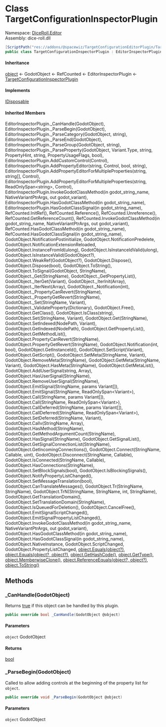 # <a id="DiceRoll_Editor_TargetConfigurationInspectorPlugin"></a> Class TargetConfigurationInspectorPlugin

Namespace: [DiceRoll.Editor](DiceRoll.Editor.md)  
Assembly: dice\-roll.dll  

```csharp
[ScriptPath("res://addons/@spacewiz/TargetConfigurationEditorPlugin/TargetConfigurationInspectorPlugin.cs")]
public class TargetConfigurationInspectorPlugin : EditorInspectorPlugin, IDisposable
```

#### Inheritance

[object](https://learn.microsoft.com/dotnet/api/system.object) ← 
GodotObject ← 
RefCounted ← 
EditorInspectorPlugin ← 
[TargetConfigurationInspectorPlugin](DiceRoll.Editor.TargetConfigurationInspectorPlugin.md)

#### Implements

[IDisposable](https://learn.microsoft.com/dotnet/api/system.idisposable)

#### Inherited Members

EditorInspectorPlugin.\_CanHandle\(GodotObject\), 
EditorInspectorPlugin.\_ParseBegin\(GodotObject\), 
EditorInspectorPlugin.\_ParseCategory\(GodotObject, string\), 
EditorInspectorPlugin.\_ParseEnd\(GodotObject\), 
EditorInspectorPlugin.\_ParseGroup\(GodotObject, string\), 
EditorInspectorPlugin.\_ParseProperty\(GodotObject, Variant.Type, string, PropertyHint, string, PropertyUsageFlags, bool\), 
EditorInspectorPlugin.AddCustomControl\(Control\), 
EditorInspectorPlugin.AddPropertyEditor\(string, Control, bool, string\), 
EditorInspectorPlugin.AddPropertyEditorForMultipleProperties\(string, string\[\], Control\), 
EditorInspectorPlugin.AddPropertyEditorForMultipleProperties\(string, ReadOnlySpan<string\>, Control\), 
EditorInspectorPlugin.InvokeGodotClassMethod\(in godot\_string\_name, NativeVariantPtrArgs, out godot\_variant\), 
EditorInspectorPlugin.HasGodotClassMethod\(in godot\_string\_name\), 
EditorInspectorPlugin.HasGodotClassSignal\(in godot\_string\_name\), 
RefCounted.InitRef\(\), 
RefCounted.Reference\(\), 
RefCounted.Unreference\(\), 
RefCounted.GetReferenceCount\(\), 
RefCounted.InvokeGodotClassMethod\(in godot\_string\_name, NativeVariantPtrArgs, out godot\_variant\), 
RefCounted.HasGodotClassMethod\(in godot\_string\_name\), 
RefCounted.HasGodotClassSignal\(in godot\_string\_name\), 
GodotObject.NotificationPostinitialize, 
GodotObject.NotificationPredelete, 
GodotObject.NotificationExtensionReloaded, 
GodotObject.InstanceFromId\(ulong\), 
GodotObject.IsInstanceIdValid\(ulong\), 
GodotObject.IsInstanceValid\(GodotObject?\), 
GodotObject.WeakRef\(GodotObject?\), 
GodotObject.Dispose\(\), 
GodotObject.Dispose\(bool\), 
GodotObject.ToString\(\), 
GodotObject.ToSignal\(GodotObject, StringName\), 
GodotObject.\_Get\(StringName\), 
GodotObject.\_GetPropertyList\(\), 
GodotObject.\_IterGet\(Variant\), 
GodotObject.\_IterInit\(Array\), 
GodotObject.\_IterNext\(Array\), 
GodotObject.\_Notification\(int\), 
GodotObject.\_PropertyCanRevert\(StringName\), 
GodotObject.\_PropertyGetRevert\(StringName\), 
GodotObject.\_Set\(StringName, Variant\), 
GodotObject.\_ValidateProperty\(Dictionary\), 
GodotObject.Free\(\), 
GodotObject.GetClass\(\), 
GodotObject.IsClass\(string\), 
GodotObject.Set\(StringName, Variant\), 
GodotObject.Get\(StringName\), 
GodotObject.SetIndexed\(NodePath, Variant\), 
GodotObject.GetIndexed\(NodePath\), 
GodotObject.GetPropertyList\(\), 
GodotObject.GetMethodList\(\), 
GodotObject.PropertyCanRevert\(StringName\), 
GodotObject.PropertyGetRevert\(StringName\), 
GodotObject.Notification\(int, bool\), 
GodotObject.GetInstanceId\(\), 
GodotObject.SetScript\(Variant\), 
GodotObject.GetScript\(\), 
GodotObject.SetMeta\(StringName, Variant\), 
GodotObject.RemoveMeta\(StringName\), 
GodotObject.GetMeta\(StringName, Variant\), 
GodotObject.HasMeta\(StringName\), 
GodotObject.GetMetaList\(\), 
GodotObject.AddUserSignal\(string, Array\), 
GodotObject.HasUserSignal\(StringName\), 
GodotObject.RemoveUserSignal\(StringName\), 
GodotObject.EmitSignal\(StringName, params Variant\[\]\), 
GodotObject.EmitSignal\(StringName, ReadOnlySpan<Variant\>\), 
GodotObject.Call\(StringName, params Variant\[\]\), 
GodotObject.Call\(StringName, ReadOnlySpan<Variant\>\), 
GodotObject.CallDeferred\(StringName, params Variant\[\]\), 
GodotObject.CallDeferred\(StringName, ReadOnlySpan<Variant\>\), 
GodotObject.SetDeferred\(StringName, Variant\), 
GodotObject.Callv\(StringName, Array\), 
GodotObject.HasMethod\(StringName\), 
GodotObject.GetMethodArgumentCount\(StringName\), 
GodotObject.HasSignal\(StringName\), 
GodotObject.GetSignalList\(\), 
GodotObject.GetSignalConnectionList\(StringName\), 
GodotObject.GetIncomingConnections\(\), 
GodotObject.Connect\(StringName, Callable, uint\), 
GodotObject.Disconnect\(StringName, Callable\), 
GodotObject.IsConnected\(StringName, Callable\), 
GodotObject.HasConnections\(StringName\), 
GodotObject.SetBlockSignals\(bool\), 
GodotObject.IsBlockingSignals\(\), 
GodotObject.NotifyPropertyListChanged\(\), 
GodotObject.SetMessageTranslation\(bool\), 
GodotObject.CanTranslateMessages\(\), 
GodotObject.Tr\(StringName, StringName\), 
GodotObject.TrN\(StringName, StringName, int, StringName\), 
GodotObject.GetTranslationDomain\(\), 
GodotObject.SetTranslationDomain\(StringName\), 
GodotObject.IsQueuedForDeletion\(\), 
GodotObject.CancelFree\(\), 
GodotObject.EmitSignalScriptChanged\(\), 
GodotObject.EmitSignalPropertyListChanged\(\), 
GodotObject.InvokeGodotClassMethod\(in godot\_string\_name, NativeVariantPtrArgs, out godot\_variant\), 
GodotObject.HasGodotClassMethod\(in godot\_string\_name\), 
GodotObject.HasGodotClassSignal\(in godot\_string\_name\), 
GodotObject.NativeInstance, 
GodotObject.ScriptChanged, 
GodotObject.PropertyListChanged, 
[object.Equals\(object?\)](https://learn.microsoft.com/dotnet/api/system.object.equals\#system\-object\-equals\(system\-object\)), 
[object.Equals\(object?, object?\)](https://learn.microsoft.com/dotnet/api/system.object.equals\#system\-object\-equals\(system\-object\-system\-object\)), 
[object.GetHashCode\(\)](https://learn.microsoft.com/dotnet/api/system.object.gethashcode), 
[object.GetType\(\)](https://learn.microsoft.com/dotnet/api/system.object.gettype), 
[object.MemberwiseClone\(\)](https://learn.microsoft.com/dotnet/api/system.object.memberwiseclone), 
[object.ReferenceEquals\(object?, object?\)](https://learn.microsoft.com/dotnet/api/system.object.referenceequals), 
[object.ToString\(\)](https://learn.microsoft.com/dotnet/api/system.object.tostring)

## Methods

### <a id="DiceRoll_Editor_TargetConfigurationInspectorPlugin__CanHandle_Godot_GodotObject_"></a> \_CanHandle\(GodotObject\)

<p>Returns <a href="https://learn.microsoft.com/dotnet/csharp/language-reference/builtin-types/bool">true</a> if this object can be handled by this plugin.</p>

```csharp
public override bool _CanHandle(GodotObject @object)
```

#### Parameters

`object` GodotObject

#### Returns

 [bool](https://learn.microsoft.com/dotnet/api/system.boolean)

### <a id="DiceRoll_Editor_TargetConfigurationInspectorPlugin__ParseBegin_Godot_GodotObject_"></a> \_ParseBegin\(GodotObject\)

<p>Called to allow adding controls at the beginning of the property list for <code class="paramref">object</code>.</p>

```csharp
public override void _ParseBegin(GodotObject @object)
```

#### Parameters

`object` GodotObject

